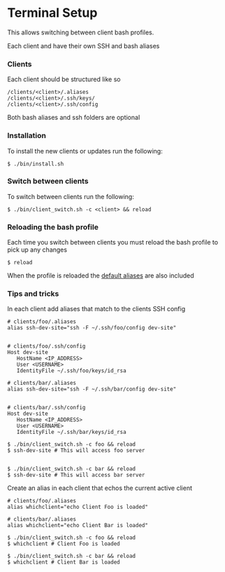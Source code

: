 # Terminal Setup
This allows switching between client bash profiles.

Each client and have their own SSH and bash aliases

### Clients
Each client should be structured like so

```
/clients/<client>/.aliases
/clients/<client>/.ssh/keys/
/clients/<client>/.ssh/config
```
Both bash aliases and ssh folders are optional

### Installation
To install the new clients or updates run the following:
```
$ ./bin/install.sh
```

### Switch between clients
To switch between clients run the following:
```
$ ./bin/client_switch.sh -c <client> && reload
```

### Reloading the bash profile
Each time you switch between clients you must reload the bash profile to pick up any changes
```
$ reload
```
When the profile is reloaded the [default aliases]() are also included

### Tips and tricks
In each client add aliases that match to the clients SSH config
```
# clients/foo/.aliases
alias ssh-dev-site="ssh -F ~/.ssh/foo/config dev-site"


# clients/foo/.ssh/config
Host dev-site
   HostName <IP_ADDRESS>
   User <USERNAME>
   IdentityFile ~/.ssh/foo/keys/id_rsa
       
# clients/bar/.aliases
alias ssh-dev-site="ssh -F ~/.ssh/bar/config dev-site"


# clients/bar/.ssh/config
Host dev-site
   HostName <IP_ADDRESS>
   User <USERNAME>
   IdentityFile ~/.ssh/bar/keys/id_rsa
   
$ ./bin/client_switch.sh -c foo && reload
$ ssh-dev-site # This will access foo server
   

$ ./bin/client_switch.sh -c bar && reload
$ ssh-dev-site # This will access bar server
```

Create an alias in each client that echos the current active client
```
# clients/foo/.aliases
alias whichclient="echo Client Foo is loaded"
  
# clients/bar/.aliases
alias whichclient="echo Client Bar is loaded"
  
$ ./bin/client_switch.sh -c foo && reload
$ whichclient # Client Foo is loaded
  
$ ./bin/client_switch.sh -c bar && reload
$ whichclient # Client Bar is loaded
```